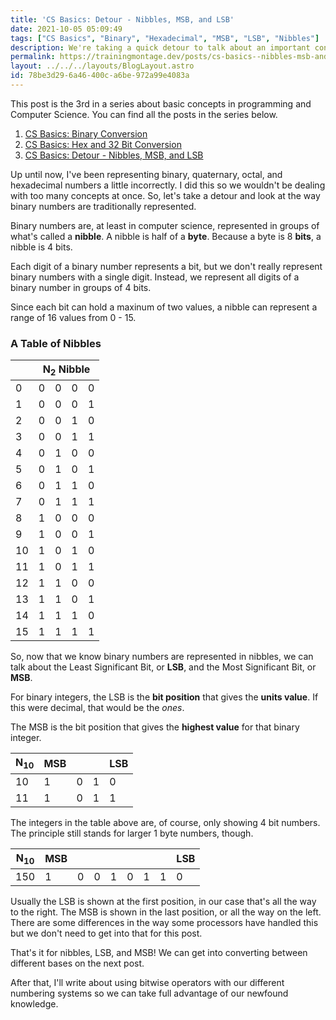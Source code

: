 ```yaml
---
title: 'CS Basics: Detour - Nibbles, MSB, and LSB'
date: 2021-10-05 05:09:49
tags: ["CS Basics", "Binary", "Hexadecimal", "MSB", "LSB", "Nibbles"]
description: We're taking a quick detour to talk about an important concept when dealing with binary numbers — the Most Significant Bit, and the Least Significant Bit.
permalink: https://trainingmontage.dev/posts/cs-basics--nibbles-msb-and-lsb/
layout: ../../../layouts/BlogLayout.astro
id: 78be3d29-6a46-400c-a6be-972a99e4083a
---
```


<div class="toc">
  <div class="flow">
    <p>
      This post is the 3rd in a series about basic concepts in programming and Computer Science. You can find all the posts in the series below.
    </p>
    <ol>
      <li>
        <a href="/posts/cs-basics-binary-conversion">CS Basics: Binary Conversion</a>
      </li>
      <li>
        <a href="/posts/cs-basics-hex-and-32-bit-conversion">CS Basics: Hex and 32 Bit Conversion</a>
      </li>
      <li>
        <a href="/posts/cs-basics-detour--nibbles-msb-and-lsb">CS Basics: Detour - Nibbles, MSB, and LSB</a>
      </li>
      <!-- <li>
        <a href="/posts/cs-basics-converting-between-binary-and-hexadecimal">CS Basics: Converting Between Binary and Hexadecimal</a>
      </li> -->
    </ol>
  </div>
</div>

Up until now, I've been representing binary, quaternary, octal, and hexadecimal numbers a little incorrectly. I did this so we wouldn't be dealing with too many concepts at once. So, let's take a detour and look at the way binary numbers are traditionally represented.

Binary numbers are, at least in computer science, represented in groups of what's called a __nibble__. A nibble is half of a __byte__. Because a byte is 8 __bits__, a nibble is 4 bits.

Each digit of a binary number represents a bit, but we don't really represent binary numbers with a single digit. Instead, we represent all digits of a binary number in groups of 4 bits.

Since each bit can hold a maxinum of two values, a nibble can represent a range of 16 values from 0 - 15.

### A Table of Nibbles

<table>
  <thead>
    <tr>
      <th colspan="1"></th>
      <th colspan="4">N<sub>2</sub> Nibble</th>
    </tr>
  </thead>
  <tr>
    <td class="table-head-cell">0</td>
    <td>0</td>
    <td>0</td>
    <td>0</td>
    <td>0</td>
  </tr>
  <tr>
    <td class="table-head-cell">1</td>
    <td>0</td>
    <td>0</td>
    <td>0</td>
    <td>1</td>
  </tr>
  <tr>
    <td class="table-head-cell">2</td>
    <td>0</td>
    <td>0</td>
    <td>1</td>
    <td>0</td>
  </tr>
  <tr>
    <td class="table-head-cell">3</td>
    <td>0</td>
    <td>0</td>
    <td>1</td>
    <td>1</td>
  </tr>
  <tr>
    <td class="table-head-cell">4</td>
    <td>0</td>
    <td>1</td>
    <td>0</td>
    <td>0</td>
  </tr>
  <tr>
    <td class="table-head-cell">5</td>
    <td>0</td>
    <td>1</td>
    <td>0</td>
    <td>1</td>
  </tr>
  <tr>
    <td class="table-head-cell">6</td>
    <td>0</td>
    <td>1</td>
    <td>1</td>
    <td>0</td>
  </tr>
  <tr>
    <td class="table-head-cell">7</td>
    <td>0</td>
    <td>1</td>
    <td>1</td>
    <td>1</td>
  </tr>
  <tr>
    <td class="table-head-cell">8</td>
    <td>1</td>
    <td>0</td>
    <td>0</td>
    <td>0</td>
  </tr>
  <tr>
    <td class="table-head-cell">9</td>
    <td>1</td>
    <td>0</td>
    <td>0</td>
    <td>1</td>
  </tr>
  <tr>
    <td class="table-head-cell">10</td>
    <td>1</td>
    <td>0</td>
    <td>1</td>
    <td>0</td>
  </tr>
  <tr>
    <td class="table-head-cell">11</td>
    <td>1</td>
    <td>0</td>
    <td>1</td>
    <td>1</td>
  </tr>
  <tr>
    <td class="table-head-cell">12</td>
    <td>1</td>
    <td>1</td>
    <td>0</td>
    <td>0</td>
  </tr>
  <tr>
    <td class="table-head-cell">13</td>
    <td>1</td>
    <td>1</td>
    <td>0</td>
    <td>1</td>
  </tr>
  <tr>
    <td class="table-head-cell">14</td>
    <td>1</td>
    <td>1</td>
    <td>1</td>
    <td>0</td>
  </tr>
  <tr>
    <td class="table-head-cell">15</td>
    <td>1</td>
    <td>1</td>
    <td>1</td>
    <td>1</td>
  </tr>
</table>

So, now that we know binary numbers are represented in nibbles, we can talk about the Least Significant Bit, or __LSB__, and the Most Significant Bit, or __MSB__.

For binary integers, the LSB is the __bit position__ that gives the __units value__. If this were decimal, that would be the _ones_.

The MSB is the bit position that gives the __highest value__ for that binary integer.

| N<sub>10</sub> | MSB |   |   | LSB |
| -------------- | --- | - | - | --- |
|       10       |  1  | 0 | 1 |  0  |
|       11       |  1  | 0 | 1 |  1  |

The integers in the table above are, of course, only showing 4 bit numbers. The principle still stands for larger 1 byte numbers, though.

| N<sub>10</sub> | MSB |   |   |   |   |   |   | LSB |
| -------------- | --- | - | - | - | - | - | - | --- |
|       150      |  1  | 0 | 0 | 1 | 0 | 1 | 1 |  0  |

Usually the LSB is shown at the first position, in our case that's all the way to the right. The MSB is shown in the last position, or all the way on the left. There are some differences in the way some processors have handled this but we don't need to get into that for this post.

That's it for nibbles, LSB, and MSB! We can get into converting between different bases on the next post. 

After that, I'll write about using bitwise operators with our different numbering systems so we can take full advantage of our newfound knowledge.